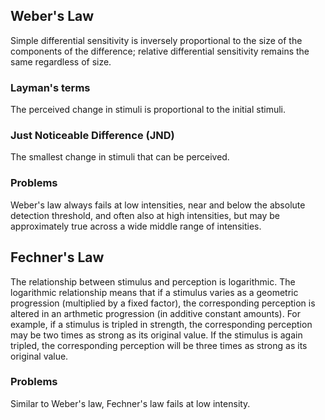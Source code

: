 ## Weber's Law
Simple differential sensitivity is inversely proportional to the size of the components of the difference; relative differential sensitivity remains the same regardless of size.

### Layman's terms
The perceived change in stimuli is proportional to the initial stimuli.

### Just Noticeable Difference (JND)
The smallest change in stimuli that can be perceived.

### Problems
Weber's law always fails at low intensities, near and below the absolute detection threshold, and often also at high intensities, but may be approximately true across a wide middle range of intensities.

## Fechner's Law
The relationship between stimulus and perception is logarithmic. The logarithmic relationship means that if a stimulus varies as a geometric progression (multiplied by a fixed factor), the corresponding perception is altered in an arthmetic progression (in additive constant amounts). For example, if a stimulus is tripled in strength, the corresponding perception may be two times as strong as its original value. If the stimulus is again tripled, the corresponding perception will be three times as strong as its original value. 

### Problems
Similar to Weber's law, Fechner's law fails at low intensity.